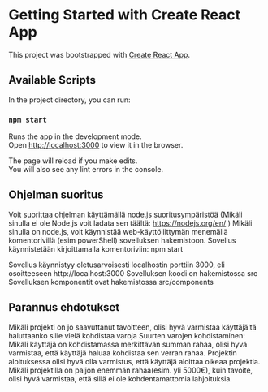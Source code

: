 # Getting Started with Create React App

This project was bootstrapped with [Create React App](https://github.com/facebook/create-react-app).

## Available Scripts

In the project directory, you can run:

### `npm start`

Runs the app in the development mode.\
Open [http://localhost:3000](http://localhost:3000) to view it in the browser.

The page will reload if you make edits.\
You will also see any lint errors in the console.

## Ohjelman suoritus

Voit suorittaa ohjelman käyttämällä node.js suoritusympäristöä (Mikäli sinulla ei ole Node.js voit ladata sen täältä: https://nodejs.org/en/ )
Mikäli sinulla on node.js, voit käynnistää web-käyttöliittymän menemällä komentorivillä (esim powerShell) sovelluksen hakemistoon.
Sovellus käynnistetään kirjoittamalla komentoriviin: npm start

Sovellus käynnistyy oletusarvoisesti localhostin porttiin 3000, eli osoitteeseen http://localhost:3000
Sovelluksen koodi on hakemistossa src
Sovelluksen komponentit ovat hakemistossa src/components

## Parannus ehdotukset

Mikäli projekti on jo saavuttanut tavoitteen, olisi hyvä varmistaa käyttäjältä haluttaanko sille vielä kohdistaa varoja
Suurten varojen kohdistaminen: Mikäli käyttäjä on kohdistamassa merkittävän summan rahaa, olisi hyvä varmistaa, että käyttäjä haluaa kohdistaa sen verran rahaa.
Projektin aloituksessa olisi hyvä olla varmistus, että käyttäjä aloittaa oikeaa projektia.
Mikäli projektilla on paljon enemmän rahaa(esim. yli 5000€), kuin tavoite, olisi hyvä varmistaa, että sillä ei ole kohdentamattomia lahjoituksia.






















